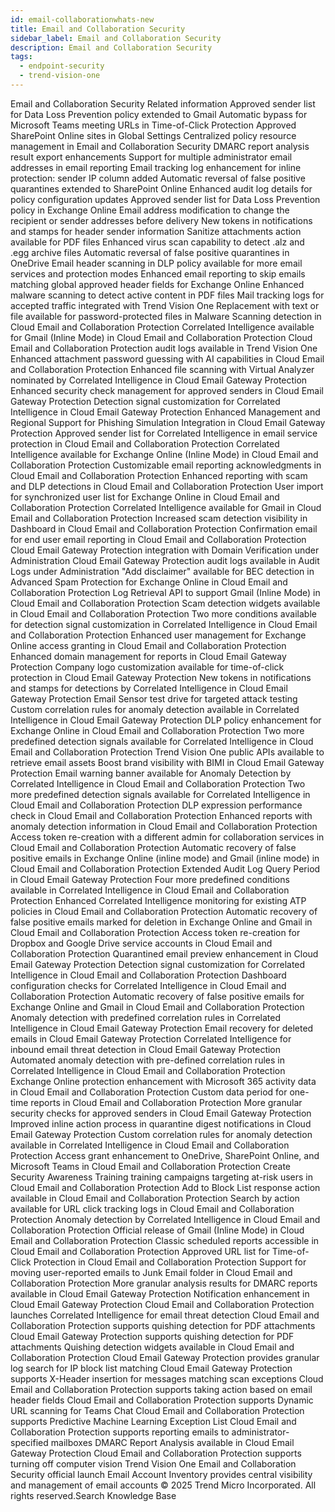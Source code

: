 ```yaml
---
id: email-collaborationwhats-new
title: Email and Collaboration Security
sidebar_label: Email and Collaboration Security
description: Email and Collaboration Security
tags:
  - endpoint-security
  - trend-vision-one
---
```


 Email and Collaboration Security Related information Approved sender list for Data Loss Prevention policy extended to Gmail Automatic bypass for Microsoft Teams meeting URLs in Time-of-Click Protection Approved SharePoint Online sites in Global Settings Centralized policy resource management in Email and Collaboration Security DMARC report analysis result export enhancements Support for multiple administrator email addresses in email reporting Email tracking log enhancement for inline protection: sender IP column added Automatic reversal of false positive quarantines extended to SharePoint Online Enhanced audit log details for policy configuration updates Approved sender list for Data Loss Prevention policy in Exchange Online Email address modification to change the recipient or sender addresses before delivery New tokens in notifications and stamps for header sender information Sanitize attachments action available for PDF files Enhanced virus scan capability to detect .alz and .egg archive files Automatic reversal of false positive quarantines in OneDrive Email header scanning in DLP policy available for more email services and protection modes Enhanced email reporting to skip emails matching global approved header fields for Exchange Online Enhanced malware scanning to detect active content in PDF files Mail tracking logs for accepted traffic integrated with Trend Vision One Replacement with text or file available for password-protected files in Malware Scanning detection in Cloud Email and Collaboration Protection Correlated Intelligence available for Gmail (Inline Mode) in Cloud Email and Collaboration Protection Cloud Email and Collaboration Protection audit logs available in Trend Vision One Enhanced attachment password guessing with AI capabilities in Cloud Email and Collaboration Protection Enhanced file scanning with Virtual Analyzer nominated by Correlated Intelligence in Cloud Email Gateway Protection Enhanced security check management for approved senders in Cloud Email Gateway Protection Detection signal customization for Correlated Intelligence in Cloud Email Gateway Protection Enhanced Management and Regional Support for Phishing Simulation Integration in Cloud Email Gateway Protection Approved sender list for Correlated Intelligence in email service protection in Cloud Email and Collaboration Protection Correlated Intelligence available for Exchange Online (Inline Mode) in Cloud Email and Collaboration Protection Customizable email reporting acknowledgments in Cloud Email and Collaboration Protection Enhanced reporting with scam and DLP detections in Cloud Email and Collaboration Protection User import for synchronized user list for Exchange Online in Cloud Email and Collaboration Protection Correlated Intelligence available for Gmail in Cloud Email and Collaboration Protection Increased scam detection visibility in Dashboard in Cloud Email and Collaboration Protection Confirmation email for end user email reporting in Cloud Email and Collaboration Protection Cloud Email Gateway Protection integration with Domain Verification under Administration Cloud Email Gateway Protection audit logs available in Audit Logs under Administration "Add disclaimer" available for BEC detection in Advanced Spam Protection for Exchange Online in Cloud Email and Collaboration Protection Log Retrieval API to support Gmail (Inline Mode) in Cloud Email and Collaboration Protection Scam detection widgets available in Cloud Email and Collaboration Protection Two more conditions available for detection signal customization in Correlated Intelligence in Cloud Email and Collaboration Protection Enhanced user management for Exchange Online access granting in Cloud Email and Collaboration Protection Enhanced domain management for reports in Cloud Email Gateway Protection Company logo customization available for time-of-click protection in Cloud Email Gateway Protection New tokens in notifications and stamps for detections by Correlated Intelligence in Cloud Email Gateway Protection Email Sensor test drive for targeted attack testing Custom correlation rules for anomaly detection available in Correlated Intelligence in Cloud Email Gateway Protection DLP policy enhancement for Exchange Online in Cloud Email and Collaboration Protection Two more predefined detection signals available for Correlated Intelligence in Cloud Email and Collaboration Protection Trend Vision One public APIs available to retrieve email assets Boost brand visibility with BIMI in Cloud Email Gateway Protection Email warning banner available for Anomaly Detection by Correlated Intelligence in Cloud Email and Collaboration Protection Two more predefined detection signals available for Correlated Intelligence in Cloud Email and Collaboration Protection DLP expression performance check in Cloud Email and Collaboration Protection Enhanced reports with anomaly detection information in Cloud Email and Collaboration Protection Access token re-creation with a different admin for collaboration services in Cloud Email and Collaboration Protection Automatic recovery of false positive emails in Exchange Online (inline mode) and Gmail (inline mode) in Cloud Email and Collaboration Protection Extended Audit Log Query Period in Cloud Email Gateway Protection Four more predefined conditions available in Correlated Intelligence in Cloud Email and Collaboration Protection Enhanced Correlated Intelligence monitoring for existing ATP policies in Cloud Email and Collaboration Protection Automatic recovery of false positive emails marked for deletion in Exchange Online and Gmail in Cloud Email and Collaboration Protection Access token re-creation for Dropbox and Google Drive service accounts in Cloud Email and Collaboration Protection Quarantined email preview enhancement in Cloud Email Gateway Protection Detection signal customization for Correlated Intelligence in Cloud Email and Collaboration Protection Dashboard configuration checks for Correlated Intelligence in Cloud Email and Collaboration Protection Automatic recovery of false positive emails for Exchange Online and Gmail in Cloud Email and Collaboration Protection Anomaly detection with predefined correlation rules in Correlated Intelligence in Cloud Email Gateway Protection Email recovery for deleted emails in Cloud Email Gateway Protection Correlated Intelligence for inbound email threat detection in Cloud Email Gateway Protection Automated anomaly detection with pre-defined correlation rules in Correlated Intelligence in Cloud Email and Collaboration Protection Exchange Online protection enhancement with Microsoft 365 activity data in Cloud Email and Collaboration Protection Custom data period for one-time reports in Cloud Email and Collaboration Protection More granular security checks for approved senders in Cloud Email Gateway Protection Improved inline action process in quarantine digest notifications in Cloud Email Gateway Protection Custom correlation rules for anomaly detection available in Correlated Intelligence in Cloud Email and Collaboration Protection Access grant enhancement to OneDrive, SharePoint Online, and Microsoft Teams in Cloud Email and Collaboration Protection Create Security Awareness Training training campaigns targeting at-risk users in Cloud Email and Collaboration Protection Add to Block List response action available in Cloud Email and Collaboration Protection Search by action available for URL click tracking logs in Cloud Email and Collaboration Protection Anomaly detection by Correlated Intelligence in Cloud Email and Collaboration Protection Official release of Gmail (Inline Mode) in Cloud Email and Collaboration Protection Classic scheduled reports accessible in Cloud Email and Collaboration Protection Approved URL list for Time-of-Click Protection in Cloud Email and Collaboration Protection Support for moving user-reported emails to Junk Email folder in Cloud Email and Collaboration Protection More granular analysis results for DMARC reports available in Cloud Email Gateway Protection Notification enhancement in Cloud Email Gateway Protection Cloud Email and Collaboration Protection launches Correlated Intelligence for email threat detection Cloud Email and Collaboration Protection supports quishing detection for PDF attachments Cloud Email Gateway Protection supports quishing detection for PDF attachments Quishing detection widgets available in Cloud Email and Collaboration Protection Cloud Email Gateway Protection provides granular log search for IP block list matching Cloud Email Gateway Protection supports X-Header insertion for messages matching scan exceptions Cloud Email and Collaboration Protection supports taking action based on email header fields Cloud Email and Collaboration Protection supports Dynamic URL scanning for Teams Chat Cloud Email and Collaboration Protection supports Predictive Machine Learning Exception List Cloud Email and Collaboration Protection supports reporting emails to administrator-specified mailboxes DMARC Report Analysis available in Cloud Email Gateway Protection Cloud Email and Collaboration Protection supports turning off computer vision Trend Vision One Email and Collaboration Security official launch Email Account Inventory provides central visibility and management of email accounts © 2025 Trend Micro Incorporated. All rights reserved.Search Knowledge Base